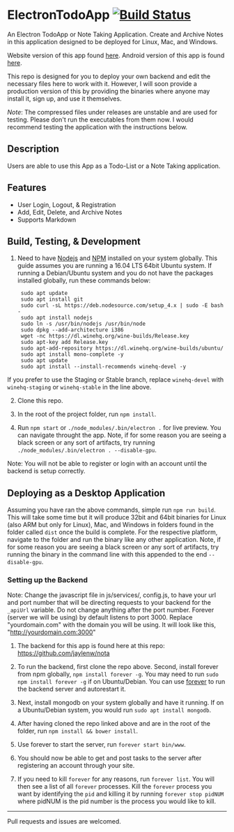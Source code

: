 # ElectronTodoApp [![Build Status](https://travis-ci.org/jaylenw/ElectronTodoApp.svg?branch=master)](https://travis-ci.org/jaylenw/ElectronTodoApp)
An Electron TodoApp or Note Taking Application. Create and Archive Notes in this application designed to be deployed for Linux, Mac, and Windows.

Website version of this app found [here](https://github.com/jaylenw/AngularJsTodoApp).
Android version of this app is found [here](https://github.com/jaylenw/IonicTodoApp).

This repo is designed for you to deploy your own backend and edit the necessary files here to work with it. However, I will soon provide a production version of this by providing the binaries where anyone may install it, sign up, and use it themselves.

*Note*: The compressed files under releases are unstable and are used for testing. Please don't run the executables from them now. I would recommend testing the application with the instructions below.

## Description

Users are able to use this App as a Todo-List or a Note Taking application.

## Features

* User Login, Logout, & Registration
* Add, Edit, Delete, and Archive Notes
* Supports Markdown

## Build, Testing, & Development

1. Need to have [Nodejs](https://nodejs.org/en/) and [NPM](https://www.npmjs.com/) installed on your system globally. This guide assumes you are running a 16.04 LTS 64bit Ubuntu system. If running a Debian/Ubuntu system and you do not have the packages installed globally, run these commands below:

        sudo apt update
        sudo apt install git
        sudo curl -sL https://deb.nodesource.com/setup_4.x | sudo -E bash -
        sudo apt install nodejs  
        sudo ln -s /usr/bin/nodejs /usr/bin/node
        sudo dpkg --add-architecture i386
        wget -nc https://dl.winehq.org/wine-builds/Release.key
        sudo apt-key add Release.key
        sudo apt-add-repository https://dl.winehq.org/wine-builds/ubuntu/
        sudo apt install mono-complete -y
        sudo apt update
        sudo apt install --install-recommends winehq-devel -y

  If you prefer to use the Staging  or Stable branch, replace `winehq-devel` with `winehq-staging` or `winehq-stable` in the line above.


2. Clone this repo.

3. In the root of the project folder, run `npm install`.

4. Run `npm start` or `./node_modules/.bin/electron .` for live preview. You can navigate throught the app. Note, if for
some reason you are seeing a black screen or any sort of artifacts, try running `./node_modules/.bin/electron . --disable-gpu`.


Note: You will not be able to register or login with an account until the backend is setup correctly.

## Deploying as a Desktop Application

Assuming you have ran the above commands, simple run `npm run build`. This will take some time but it will produce 32bit and 64bit binaries for Linux (also ARM but only for Linux), Mac, and Windows in folders found in the folder called `dist` once the build is complete. For the respective platform, navigate to the folder and run the binary like any other application. Note, if for some reason you are seeing a black screen or any sort of artifacts, try running the binary in the command line with this appended to the end `--disable-gpu`.


### Setting up the Backend

Note: Change the javascript file in js/services/, config.js,  to have your url and port number
   that will be directing requests to your backend for the `_apiUrl` variable. Do not change anything after the port number. Forever (server we will be using) by default listens to port 3000. Replace "yourdomain.com" with the domain you will be using. It will look like this, "http://yourdomain.com:3000"

1. The backend for this app is found here at this repo: https://github.com/jaylenw/nota

2. To run the backend, first clone the repo above. Second, install forever from npm globally, `npm install forever -g`. You may    need to run `sudo npm install forever -g` if on Ubuntu/Debian.
   You can use [forever](https://www.npmjs.com/package/forever) to run the backend server and autorestart it.

3. Next, install mongodb on your system globally and have it running. If on a Ubuntu/Debian system, you would run
   `sudo apt install mongodb`.

4. After having cloned the repo linked above and are in the root of the folder, run `npm install && bower install`.

5. Use forever to start the server, run `forever start bin/www`.

6. You should now be able to get and post tasks to the server after registering an account through your site.

7. If you need to kill `forever` for any reasons, run `forever list`. You will then see a list of all `forever` processes. Kill the `forever` process you want
by identifying the `pid` and killing it by running `forever stop pidNUM` where pidNUM is the pid number is the process you would like to kill.

--------------------------------------------------------------------------------------------------------------

Pull requests and issues are welcomed.
